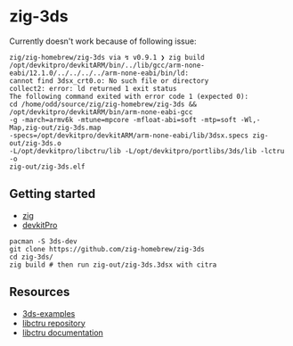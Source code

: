 # zig-3ds

Currently doesn't work because of following issue:

```
zig/zig-homebrew/zig-3ds via ↯ v0.9.1 ❯ zig build
/opt/devkitpro/devkitARM/bin/../lib/gcc/arm-none-eabi/12.1.0/../../../../arm-none-eabi/bin/ld:
cannot find 3dsx_crt0.o: No such file or directory
collect2: error: ld returned 1 exit status
The following command exited with error code 1 (expected 0):
cd /home/odd/source/zig/zig-homebrew/zig-3ds && /opt/devkitpro/devkitARM/bin/arm-none-eabi-gcc
-g -march=armv6k -mtune=mpcore -mfloat-abi=soft -mtp=soft -Wl,-Map,zig-out/zig-3ds.map
-specs=/opt/devkitpro/devkitARM/arm-none-eabi/lib/3dsx.specs zig-out/zig-3ds.o
-L/opt/devkitpro/libctru/lib -L/opt/devkitpro/portlibs/3ds/lib -lctru -o
zig-out/zig-3ds.elf
```

## Getting started

- [zig](https://ziglang.org/download/)
- [devkitPro](https://devkitpro.org/wiki/Getting_Started)

```
pacman -S 3ds-dev
git clone https://github.com/zig-homebrew/zig-3ds
cd zig-3ds/
zig build # then run zig-out/zig-3ds.3dsx with citra
```

## Resources

- [3ds-examples](https://github.com/devkitPro/3ds-examples)
- [libctru repository](https://github.com/devkitPro/libctru)
- [libctru documentation](https://libctru.devkitpro.org/files.html)
